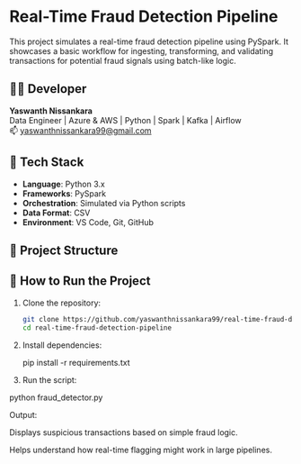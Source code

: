 # Real-Time Fraud Detection Pipeline

This project simulates a real-time fraud detection pipeline using PySpark. It showcases a basic workflow for ingesting, transforming, and validating transactions for potential fraud signals using batch-like logic.

## 👨‍💻 Developer

**Yaswanth Nissankara**  
Data Engineer | Azure & AWS | Python | Spark | Kafka | Airflow  
📫 yaswanthnissankara99@gmail.com

## 🧰 Tech Stack

- **Language**: Python 3.x
- **Frameworks**: PySpark
- **Orchestration**: Simulated via Python scripts
- **Data Format**: CSV
- **Environment**: VS Code, Git, GitHub

## 📂 Project Structure



## 🚀 How to Run the Project

1. Clone the repository:
   ```bash
   git clone https://github.com/yaswanthnissankara99/real-time-fraud-detection-pipeline.git
   cd real-time-fraud-detection-pipeline


2. Install dependencies:

   pip install -r requirements.txt


3. Run the script:


python fraud_detector.py

Output:

Displays suspicious transactions based on simple fraud logic.

Helps understand how real-time flagging might work in large pipelines.
